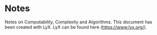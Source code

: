 # Notes
Notes on Computability, Complexity and Algorithms. This document has been created with LyX. LyX can be found here (https://www.lyx.org/).
